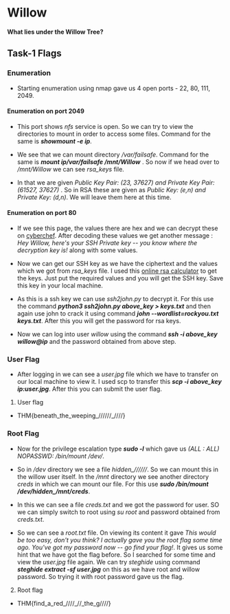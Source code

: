 # Willow 

**What lies under the Willow Tree?**

## Task-1 Flags

### Enumeration

* Starting enumeration using nmap gave us 4 open ports - 22, 80, 111, 2049.

#### Enumeration on port 2049

* This port shows *nfs* service is open. So we can try to view the directories to mount in order to access some files. Command for the same is ***showmount -e ip***.<br>

* We see that we can mount directory */var/failsafe*. Command for the same is ***mount ip/var/failsafe /mnt/Willow*** . So now if we head over to */mnt/Willow* we can see *rsa_keys* file.

* In that we are given *Public Key Pair: (23, 37627) and Private Key Pair: (61527, 37627)* . So in RSA these are given as *Public Key: (e,n) and Private Key: (d,n)*. We will leave them here at this time.

#### Enumeration on port 80 

* If we see this page, the values there are hex and we can decrypt these on [cyberchef](https://gchq.github.io/CyberChef/). After decoding these values we get another message : *Hey Willow, here's your SSH Private key -- you know where the decryption key is!* along with some values.

* Now we can get our SSH key as we have the ciphertext and the values which we got from *rsa_keys* file. I used this [online rsa calculator](https://www.cs.drexel.edu/~jpopyack/Courses/CSP/Fa17/notes/10.1_Cryptography/RSA_Express_EncryptDecrypt_v2.html) to get the keys. Just put the required values and you will get the SSH key. Save this key in your local machine.

* As this is a ssh key we can use *ssh2john.py* to decrypt it. For this use the command ***python3 ssh2john.py above_key > keys.txt*** and then again use john to crack it using command ***john --wordlist=rockyou.txt keys.txt***. After this you will get the password for rsa keys.

* Now we can log into user *willow* using the command ***ssh -i above_key willow@ip*** and the password obtained from above step. 

### User Flag

* After logging in we can see a *user.jpg* file which we have to transfer on our local machine to view it. I used scp to transfer this ***scp -i above_key ip:user.jpg***. After this you can submit the user flag.

1. User flag 
* THM{beneath_the_weeping_//////_////}

### Root Flag

* Now for the privilege escalation type ***sudo -l*** which gave us *(ALL : ALL) NOPASSWD: /bin/mount /dev/*.

* So in */dev* directory we see a file *hidden_//////*. So we can mount this in the willow user itself. In the */mnt* directory we see another directory *creds* in which we can mount our file. For this use ***sudo /bin/mount /dev/hidden_******/mnt/creds***.

* In this we can see a file *creds.txt* and we got the password for user. SO we can simply switch to root using *su root* and password obtained from *creds.txt*.

* So we can see a *root.txt* file. On viewing its content it gave *This would be too easy, don't you think? I actually gave you the root flag some time ago.
You've got my password now -- go find your flag!*. It gives us some hint that we have got the flag before. So I searched for some time and view the *user.jpg* file again. We can try *steghide* using command ***steghide extract -sf user.jpg*** on this as we have root and willow password. So trying it with root password gave us the flag.

2. Root flag
* THM{find_a_red_////_//_the_g////}

